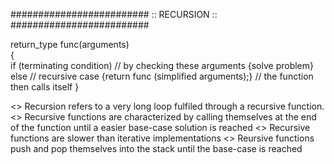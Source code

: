 ######################### :: RECURSION :: #########################


return_type func(arguments)  
{  
  if (terminating condition)                  // by checking these arguments
    {solve problem}
  else                                        // recursive case
      {return func (simplified arguments);}   // the function then calls itself
}

<> Recursion refers to  a very long loop fulfiled through a recursive function.
<> Recursive functions are characterized by calling themselves at the end of the function until a easier base-case solution is reached
<> Recursive functions are slower than iterative implementations
<> Reursive functions push and pop themselves into the stack until the base-case is reached

